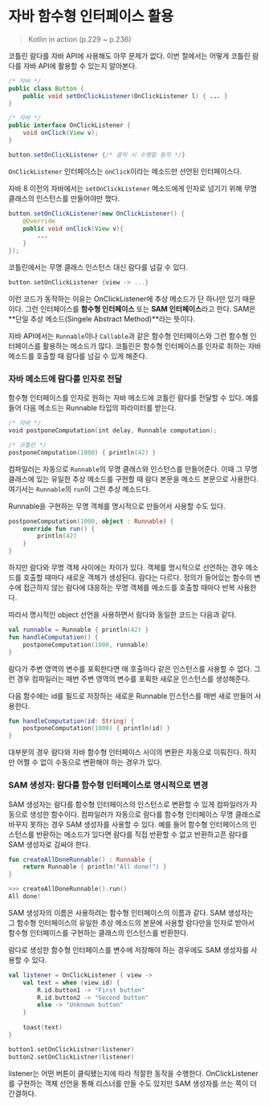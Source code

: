 # 자바 함수형 인터페이스 활용

> Kotlin in action (p.229 ~ p.236)

코틀린 람다를 자바 API에 사용해도 아무 문제가 없다. 이번 절에서는 어떻게 코틀린 람다를 자바 API에 활용할 수 있는지 알아본다.

```java
/* 자바 */
public class Button {
	public void setOnClickListener(OnClickListener l) { ... }
}

/* 자바 */
public interface OnClickListener {
	void onClick(View v);
}

button.setOnClickListener {/* 클릭 시 수행할 동작 */}
```

`OnClickListener` 인터페이스는 `onClick`이라는 메소드만 선언된 인터페이스다.

자바 8 이전의 자바에서는 `setOnClickListener` 메소드에게 인자로 넘기기 위해 무명 클래스의 인스턴스를 만들어야만 했다.

```java
button.setOnClickListener(new OnClickListener() {
	@Override
	public void onClick(View v){
		...
	}
});
```

코틀린에서는 무명 클래스 인스턴스 대신 람다를 넘길 수 있다.

```kotlin
button.setOnClickListener {view -> ...}
```

이런 코드가 동작하는 이유는 OnClickListener에 추상 메소드가 단 하나만 있기 때문이다. 그런 인터페이스를 **함수형 인터페이스** 또는 **SAM 인터페이스**라고 한다. SAM은 **단일 추상 메소드(Singele Abstract Method)**라는 뜻이다.

자바 API에서는 `Runnable`이나 `Callable`과 같은 함수형 인터페이스와 그런 함수형 인터페이스를 활용하는 메소드가 많다. 코틀린은 함수형 인터페이스를 인자로 취하는 자바 메소드를 호출할 때 람다를 넘길 수 있게 해준다.

### 자바 메소드에 람다를 인자로 전달

함수형 인터페이스를 인자로 원하는 자바 메소드에 코틀린 람다를 전달할 수 있다. 예를 들어 다음 메소드는 Runnable 타입의 파라미터를 받는다.

```kotlin
/* 자바 */
void postponeComputation(int delay, Runnable computation);

/* 코틀린 */
postponeComputation(1000) { println(42) }
```

컴파일러는 자동으로 `Runnable`의 무명 클래스와 인스턴스를 만들어준다. 이때 그 무명 클래스에 있는 유일한 추상 메소드를 구현할 때 람다 본문을 메소드 본문으로 사용한다. 여기서는 `Runnable`의 `run`이 그런 추상 메소드다.

Runnable을 구현하는 무명 객체를 명시적으로 만들어서 사용할 수도 있다.

```kotlin
postponeComputation(1000, object : Runnable) {
	override fun run() {
		println(42)
	}
}
```

하지만 람다와 무명 객체 사이에는 차이가 있다. 객체를 명시적으로 선언하는 경우 메소드를 호출할 때마다 새로운 객체가 생성된다. 람다는 다르다. 정의가 들어있는 함수의 변수에 접근하지 않는 람다에 대응하는 무명 객체를 메소드를 호출할 때마다 반복 사용한다.

따라서 명시적인 object 선언을 사용하면서 람다와 동일한 코드는 다음과 같다.

```kotlin
val runnable = Runnable { println(42) }
fun handleComputation() {
	postponeComputation(1000, runnable)
}
```

람다가 주변 영역의 변수를 포획한다면 매 호출마다 같은 인스턴스를 사용할 수 없다. 그런 경우 컴파일러는 매번 주변 영역의 변수를 포획한 새로운 인스턴스를 생성해준다.

다음 함수에는 id를 필드로 저장하는 새로운 Runnable 인스턴스를 매번 새로 만들어 사용한다.

```kotlin
fun handleComputation(id: String) {
	postponeComputation(1000) { println(id) }
}
```

대부분의 경우 람다와 자바 함수형 인터페이스 사이의 변환은 자동으로 이뤄진다. 하지만 어쩔 수 없이 수동으로 변환해야 하는 경우가 있다.

### SAM 생성자: 람다를 함수형 인터페이스로 명시적으로 변경

SAM 생성자는 람다를 함수형 인터페이스의 인스턴스로 변환할 수 있게 컴파일러가 자동으로 생성한 함수이다. 컴파일러가 자동으로 람다를 함수형 인터페이스 무명 클래스로 바꾸지 못하는 경우 SAM 생성자를 사용할 수 있다. 예를 들어 함수형 인터페이스의 인스턴스를 반환하는 메소드가 있다면 람다를 직접 반환할 수 없고 반환하고픈 람다를 SAM 생성자로 감싸야 한다.

```kotlin
fun createAllDoneRunnable() : Runnable {
	return Runnable { println("All done!") }
}

>>> createAllDoneRunnable().run()
All done!
```

SAM 생성자의 이름은 사용하려는 함수형 인터페이스의 이름과 같다. SAM 생성자는 그 함수형 인터페이스의 유일한 추상 메소드의 본문에 사용할 람다만을 인자로 받아서 함수형 인터페이스를 구현하는 클래스의 인스턴스를 반환한다.

람다로 생성한 함수형 인터페이스를 변수에 저장해야 하는 경우에도 SAM 생성자를 사용할 수 있다.

```kotlin
val listener = OnClickListener { view ->
	val text = when (view.id) {
		R.id.button1 -> "First button"
		R.id.button2 -> "Second button"
		else -> "Unknown button"
	}
	
	toast(text)
}

button1.setOnClickListner(listener)
button2.setOnClickListner(listener)
```

listener는 어떤 버튼이 클릭됐는지에 따라 적절한 동작을 수행한다. OnClickListener를 구현하는 객체 선언을 통해 리스너를 만들 수도 있지만 SAM 생성자를 쓰는 쪽이 더 간결하다.